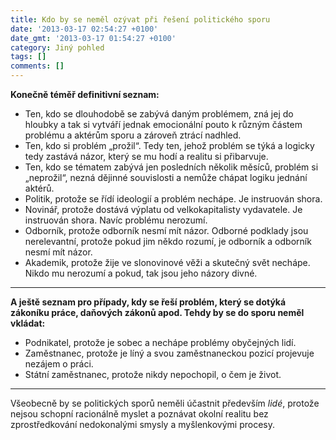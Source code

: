 ```yaml
---
title: Kdo by se neměl ozývat při řešení politického sporu
date: '2013-03-17 02:54:27 +0100'
date_gmt: '2013-03-17 01:54:27 +0100'
category: Jiný pohled
tags: []
comments: []
---
```

<p><strong>Konečně téměř definitivní seznam:</strong></p>
<ul>
<li>Ten, kdo se dlouhodobě se zabývá daným problémem, zná jej do hloubky a tak si vytváří jednak emocionální pouto k různým částem problému a aktérům sporu a zároveň ztrácí nadhled.</li>
<li>Ten, kdo si problém „prožil“. Tedy ten, jehož problém se týká a logicky tedy zastává názor, který se mu hodí a realitu si přibarvuje.</li>
<li>Ten, kdo se tématem zabývá jen posledních několik měsíců, problém si „neprožil“, nezná dějinné souvislosti a nemůže chápat logiku jednání aktérů.</li>
<li>Politik, protože se řídí ideologií a problém nechápe. Je instruován shora.</li>
<li>Novinář, protože dostává výplatu od velkokapitalisty vydavatele. Je instruován shora. Navíc problému nerozumí.</li>
<li>Odborník, protože odborník nesmí mít názor. Odborné podklady jsou nerelevantní, protože pokud jim někdo rozumí, je odborník a odborník nesmí mít názor.</li>
<li>Akademik, protože žije ve slonovinové věži a skutečný svět nechápe. Nikdo mu nerozumí a pokud, tak jsou jeho názory divné.</li>
</ul>
<hr>
<p><strong>A ještě seznam pro případy, kdy se řeší problém, který se dotýká zákoníku práce, daňových zákonů apod. Tehdy by se do sporu neměl vkládat:</strong></p>
<ul>
<li>Podnikatel, protože je sobec a nechápe problémy obyčejných lidí.</li>
<li>Zaměstnanec, protože je líný a svou zaměstnaneckou pozicí projevuje nezájem o práci.</li>
<li>Státní zaměstnanec, protože nikdy nepochopil, o čem je život.</li>
</ul>
<hr>
<p>Všeobecně by se politických sporů neměli účastnit především <em>lidé</em>, protože nejsou schopní racionálně myslet a poznávat okolní realitu bez zprostředkování nedokonalými smysly a myšlenkovými procesy.</p>
